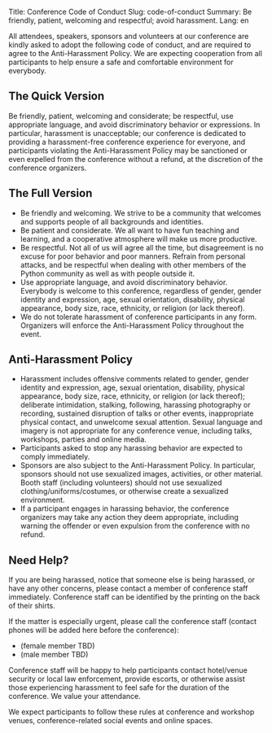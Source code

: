 Title: Conference Code of Conduct
Slug: code-of-conduct
Summary: Be friendly, patient, welcoming and respectful; avoid harassment.
Lang: en

All attendees, speakers, sponsors and volunteers at our conference are
kindly asked to adopt the following code of conduct, and are required
to agree to the Anti-Harassment Policy. We are expecting cooperation
from all participants to help ensure a safe and comfortable
environment for everybody.

The Quick Version
-----------------

Be friendly, patient, welcoming and considerate; be respectful, use
appropriate language, and avoid discriminatory behavior or
expressions. In particular, harassment is unacceptable; our conference
is dedicated to providing a harassment-free conference experience for
everyone, and participants violating the Anti-Harassment Policy may be
sanctioned or even expelled from the conference without a refund, at
the discretion of the conference organizers.

The Full Version
----------------

- Be friendly and welcoming. We strive to be a community that welcomes
  and supports people of all backgrounds and identities.
- Be patient and considerate. We all want to have fun teaching and
  learning, and a cooperative atmosphere will make us more productive.
- Be respectful. Not all of us will agree all the time, but
  disagreement is no excuse for poor behavior and poor
  manners. Refrain from personal attacks, and be respectful when
  dealing with other members of the Python community as well as with
  people outside it.
- Use appropriate language, and avoid discriminatory
  behavior. Everybody is welcome to this conference, regardless of
  gender, gender identity and expression, age, sexual orientation,
  disability, physical appearance, body size, race, ethnicity, or
  religion (or lack thereof).
- We do not tolerate harassment of conference participants in any
  form. Organizers will enforce the Anti-Harassment Policy throughout
  the event.
  
Anti-Harassment Policy
----------------------


- Harassment includes offensive comments related to gender, gender
  identity and expression, age, sexual orientation, disability,
  physical appearance, body size, race, ethnicity, or religion (or
  lack thereof); deliberate intimidation, stalking, following,
  harassing photography or recording, sustained disruption of talks or
  other events, inappropriate physical contact, and unwelcome sexual
  attention. Sexual language and imagery is not appropriate for any
  conference venue, including talks, workshops, parties and online
  media.
- Participants asked to stop any harassing behavior are expected to
  comply immediately.
- Sponsors are also subject to the Anti-Harassment Policy. In
  particular, sponsors should not use sexualized images, activities,
  or other material. Booth staff (including volunteers) should not use
  sexualized clothing/uniforms/costumes, or otherwise create a
  sexualized environment.
- If a participant engages in harassing behavior, the conference
  organizers may take any action they deem appropriate, including
  warning the offender or even expulsion from the conference with no
  refund.

Need Help?
----------

If you are being harassed, notice that someone else is being harassed,
or have any other concerns, please contact a member of conference
staff immediately. Conference staff can be identified by the printing
on the back of their shirts.

If the matter is especially urgent, please call the conference staff
(contact phones will be added here before the conference):

- (female member TBD)
- (male member TBD)

Conference staff will be happy to help participants contact
hotel/venue security or local law enforcement, provide escorts, or
otherwise assist those experiencing harassment to feel safe for the
duration of the conference. We value your attendance.

We expect participants to follow these rules at conference and
workshop venues, conference-related social events and online spaces.
